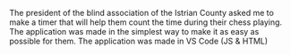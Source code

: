 The president of the blind association of the Istrian County asked me to make a timer that will help them count the time during their chess playing. The application was made in the simplest way to make it as easy as possible for them. The application was made in VS Code (JS & HTML)

